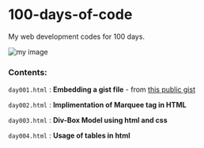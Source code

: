 # 100-days-of-code
My web development codes for 100 days.

![my image](https://www.google.com/url?sa=i&url=https%3A%2F%2Fwww.pngitem.com%2Fmiddle%2FhmbThTm_html-css-php-mysql-hd-png-download%2F&psig=AOvVaw1TtImPJ9crpLm6TTYX2t4I&ust=1647320650296000&source=images&cd=vfe&ved=0CAsQjRxqFwoTCNjI9OXpxPYCFQAAAAAdAAAAABAD)

### Contents:

`day001.html` : **Embedding a gist file** - from [this public gist](https://gist.github.com/NandhiniPython/a5b69d7fae3d051c462341c28bf79fa9)

`day002.html` : **Implimentation of Marquee tag in HTML**

`day003.html` : **Div-Box Model using html and css**

`day004.html` : **Usage of tables in html**
